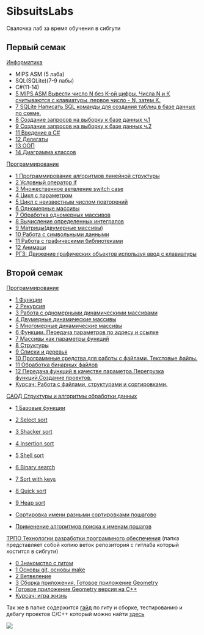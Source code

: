 # SibsuitsLabs

Свалочка лаб за время обучения в сибгути

## Первый семак
[Информатика](https://github.com/cppshizoidS/SibsuitsLabs/tree/main/1_semestr/Informatica) 
- MIPS ASM (5 лаба)
- SQL(SQLite)(7-9 лабы)
- C#(11-14)
- [5 MIPS ASM Вывести число N без K-ой цифры. Числа N и К считываются с клавиатуры, первое число - N, затем K.](https://github.com/cppshizoidS/SibsuitsLabs/tree/main/1_semestr/Informatica/5theme)
- [7 SQLite Написать SQL команды для создания таблиц в базе данных по схеме.](https://github.com/cppshizoidS/SibsuitsLabs/blob/main/1_semestr/Informatica/7theme/task.sql)
- [8 Создание запросов на выборку к базе данных ч.1](https://github.com/cppshizoidS/SibsuitsLabs/tree/main/1_semestr/Informatica/8theme)
- [9 Создание запросов на выборку к базе данных ч.2](https://github.com/cppshizoidS/SibsuitsLabs/tree/main/1_semestr/Informatica/9theme)
- [11 Введение в C#](https://github.com/cppshizoidS/SibsuitsLabs/blob/main/1_semestr/Informatica/11theme)
- [12 Делегаты](https://github.com/cppshizoidS/SibsuitsLabs/blob/main/1_semestr/Informatica/12theme)
- [13 ООП](https://github.com/cppshizoidS/SibsuitsLabs/blob/main/1_semestr/Informatica/13theme)
- [14 Диаграмма классов](https://github.com/cppshizoidS/SibsuitsLabs/tree/main/1_semestr/Informatica/14theme)


[Программирование](https://github.com/cppshizoidS/SibsuitsLabs/tree/main/1_semestr/Programming)
- [1 Программирование алгоритмов линейной структуры](https://github.com/cppshizoidS/SibsuitsLabs/tree/main/1_semestr/Programming/1_lab)
- [2 Условный оператор if](https://github.com/cppshizoidS/SibsuitsLabs/tree/main/1_semestr/Programming/2_lab)
- [3 Множественное ветвление switch case](https://github.com/cppshizoidS/SibsuitsLabs/tree/main/1_semestr/Programming/3_lab)
- [4 Цикл с параметром](https://github.com/cppshizoidS/SibsuitsLabs/tree/main/1_semestr/Programming/4_lab)
- [5 Цикл с неизвестным числом повторений](https://github.com/cppshizoidS/SibsuitsLabs/tree/main/1_semestr/Programming/5_lab)
- [6 Одномерные массивы](https://github.com/cppshizoidS/SibsuitsLabs/tree/main/1_semestr/Programming/6_lab)
- [7 Обработка одномерных массивов](https://github.com/cppshizoidS/SibsuitsLabs/tree/main/1_semestr/Programming/7_lab)
- [8 Вычисление определенных интегралов](https://github.com/cppshizoidS/SibsuitsLabs/tree/main/1_semestr/Programming/8_lab)
- [9 Матрицы(двумерные массивы)](https://github.com/cppshizoidS/SibsuitsLabs/tree/main/1_semestr/Programming/9_lab)
- [10 Работа с символьными данными](https://github.com/cppshizoidS/SibsuitsLabs/tree/main/1_semestr/Programming/10_lab)
- [11 Работа с графическими библиотеками](https://github.com/cppshizoidS/SibsuitsLabs/tree/main/1_semestr/Programming/11_lab)
- [12 Анимаци](https://github.com/cppshizoidS/SibsuitsLabs/tree/main/1_semestr/Programming/12_lab)
- [РГЗ: Движение графических объектов используя ввод с клавиатуры](https://github.com/cppshizoidS/SibsuitsLabs/tree/main/1_semestr/Programming/kontr)

## Второй семак

[Программирование](https://github.com/cppshizoidS/SibsuitsLabs/tree/main/2semester/Programming)
- [1 Функции](https://github.com/cppshizoidS/SibsuitsLabs/tree/main/2semester/Programming/1_lab)
- [2 Рекурсия](https://github.com/cppshizoidS/SibsuitsLabs/tree/main/2semester/Programming/2_lab)
- [3 Работа с одномерными динамическими массивами](https://github.com/cppshizoidS/SibsuitsLabs/tree/main/2semester/Programming/3_lab)
- [4 Двумерные динамические массивы](https://github.com/cppshizoidS/SibsuitsLabs/tree/main/2semester/Programming/4_lab)
- [5 Многомерные динамические массивы](https://github.com/cppshizoidS/SibsuitsLabs/tree/main/2semester/Programming/5_lab)
- [6 Функции. Передача параметров по адресу и ссылке](https://github.com/cppshizoidS/SibsuitsLabs/tree/main/2semester/Programming/6_lab)
- [7 Массивы как параметры функций](https://github.com/cppshizoidS/SibsuitsLabs/tree/main/2semester/Programming/7_lab)
- [8 Структуры](https://github.com/cppshizoidS/SibsuitsLabs/tree/main/2semester/Programming/8_lab)
- [9 Cписки и деревья](https://github.com/cppshizoidS/SibsuitsLabs/tree/main/2semester/Programming/9_lab)
- [10 Программные средства для работы с файлами. Текстовые файлы.](https://github.com/cppshizoidS/SibsuitsLabs/tree/main/2semester/Programming/10_lab)
- [11 Обработка бинарных файлов](https://github.com/cppshizoidS/SibsuitsLabs/tree/main/2semester/Programming/11_lab)
- [12 Передача функций в качестве параметра.Перегрузка функций.Создание проектов.](https://github.com/cppshizoidS/SibsuitsLabs/tree/main/2semester/Programming/12_lab)
- [Курсач: Работа с файлами, структурами и сортировками.](https://github.com/cppshizoidS/SibsuitsLabs/tree/main/2semester/Programming/Course_work)

[САОД Структуры и алгоритмы обработки данных ](https://github.com/cppshizoidS/SibsuitsLabs/tree/main/2semester/SAOD)
- [1 Базовые функции](https://github.com/cppshizoidS/SibsuitsLabs/tree/main/2semester/SAOD/1_lab)
- [2 Select sort](https://github.com/cppshizoidS/SibsuitsLabs/tree/main/2semester/SAOD/2_lab)
- [3 Shacker sort](https://github.com/cppshizoidS/SibsuitsLabs/tree/main/2semester/SAOD/3_lab)
- [4 Insertion sort](https://github.com/cppshizoidS/SibsuitsLabs/tree/main/2semester/SAOD/4_lab)
- [5 Shell sort](https://github.com/cppshizoidS/SibsuitsLabs/tree/main/2semester/SAOD/5_lab)
- [6 Binary search](https://github.com/cppshizoidS/SibsuitsLabs/tree/main/2semester/SAOD/6_lab)
- [7 Sort with keys](https://github.com/cppshizoidS/SibsuitsLabs/tree/main/2semester/SAOD/7_lab)
- [8 Quick sort](https://github.com/cppshizoidS/SibsuitsLabs/tree/main/2semester/SAOD/8_lab)
- [9 Heap sort](https://github.com/cppshizoidS/SibsuitsLabs/tree/main/2semester/SAOD/9_lab)

- [Сортировка имени разными сортировками пошагово](https://github.com/cppshizoidS/SibsuitsLabs/blob/main/2semester/SAOD/name_sort/main.py)
- [Применение алгоритмов поиска к именам пошагов](https://github.com/cppshizoidS/SibsuitsLabs/blob/main/2semester/SAOD/name_searchs/main.py)


[ТРПО Технологии разработки программного обеспечения](https://github.com/cppshizoidS/SibsuitsLabs/tree/main/2semester/TRPO) (папка представляет собой копию веток репозитория с гитлаба который хостится в сибгути)
- [0 Знакомство с гитом](https://github.com/cppshizoidS/SibsuitsLabs/blob/main/2semester/TRPO/lab_0)
- [1 Основы git, основы make](https://github.com/cppshizoidS/SibsuitsLabs/tree/main/2semester/TRPO/lab_1)
- [2 Ветвеление](https://github.com/cppshizoidS/SibsuitsLabs/tree/main/2semester/TRPO/lab_2)
- [3 Сборка приложения, Готовое приложение Geometry](https://github.com/cppshizoidS/SibsuitsLabs/tree/main/2semester/TRPO/geometry)
- [Готовое приложение Geometry версия на C++](https://github.com/cppshizoidS/SibsuitsLabs/tree/main/2semester/TRPO/geometry_cpp_version)
- [Курсач: игра жизнь](https://github.com/cppshizoidS/SibsuitsLabs/tree/main/2semester/TRPO/GameOfLife)
  
Так же в папке содержится [гайд](https://github.com/cppshizoidS/SibsuitsLabs/tree/main/2semester/TRPO) по гиту и сборке, тестированию и дебагу проектов C/C++ который можно найти [здесь](https://cppshizoids.github.io/TRPO/index.html)

  ![](https://tokei.rs/b1/github/cppshizoidS/SibsuitsLabs?category=code)

